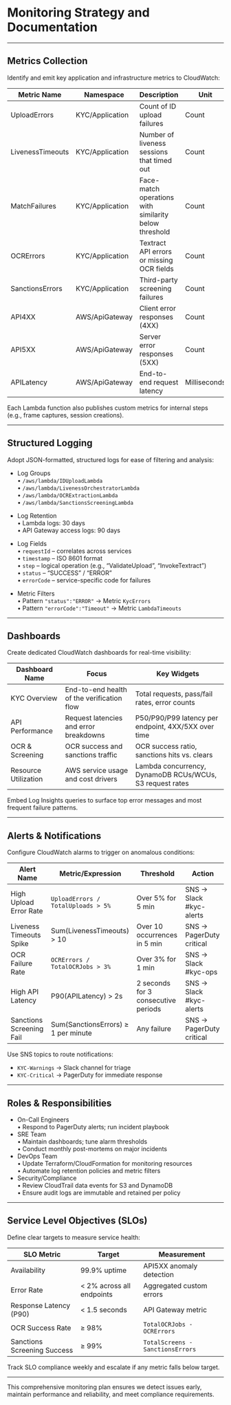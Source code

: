 # Monitoring Strategy and Documentation

---

## Metrics Collection

Identify and emit key application and infrastructure metrics to CloudWatch:

| Metric Name        | Namespace          | Description                                          | Unit        |
|--------------------|--------------------|------------------------------------------------------|-------------|
| UploadErrors       | KYC/Application    | Count of ID upload failures                          | Count       |
| LivenessTimeouts   | KYC/Application    | Number of liveness sessions that timed out           | Count       |
| MatchFailures      | KYC/Application    | Face-match operations with similarity below threshold| Count       |
| OCRErrors          | KYC/Application    | Textract API errors or missing OCR fields            | Count       |
| SanctionsErrors    | KYC/Application    | Third-party screening failures                       | Count       |
| API4XX             | AWS/ApiGateway     | Client error responses (4XX)                         | Count       |
| API5XX             | AWS/ApiGateway     | Server error responses (5XX)                         | Count       |
| APILatency         | AWS/ApiGateway     | End-to-end request latency                            | Milliseconds|

Each Lambda function also publishes custom metrics for internal steps (e.g., frame captures, session creations).

---

## Structured Logging

Adopt JSON-formatted, structured logs for ease of filtering and analysis:

- Log Groups  
  • `/aws/lambda/IDUploadLambda`  
  • `/aws/lambda/LivenessOrchestratorLambda`  
  • `/aws/lambda/OCRExtractionLambda`  
  • `/aws/lambda/SanctionsScreeningLambda`  

- Log Retention  
  • Lambda logs: 30 days  
  • API Gateway access logs: 90 days  

- Log Fields  
  • `requestId` – correlates across services  
  • `timestamp` – ISO 8601 format  
  • `step` – logical operation (e.g., “ValidateUpload”, “InvokeTextract”)  
  • `status` – “SUCCESS” / “ERROR”  
  • `errorCode` – service-specific code for failures  

- Metric Filters  
  • Pattern `"status":"ERROR"` → Metric `KycErrors`  
  • Pattern `"errorCode":"Timeout"` → Metric `LambdaTimeouts`

---

## Dashboards

Create dedicated CloudWatch dashboards for real-time visibility:

| Dashboard Name       | Focus                                        | Key Widgets                                              |
|----------------------|----------------------------------------------|----------------------------------------------------------|
| KYC Overview         | End-to-end health of the verification flow   | Total requests, pass/fail rates, error counts            |
| API Performance      | Request latencies and error breakdowns       | P50/P90/P99 latency per endpoint, 4XX/5XX over time      |
| OCR & Screening      | OCR success and sanctions traffic            | OCR success ratio, sanctions hits vs. clears             |
| Resource Utilization | AWS service usage and cost drivers           | Lambda concurrency, DynamoDB RCUs/WCUs, S3 request rates |

Embed Log Insights queries to surface top error messages and most frequent failure patterns.

---

## Alerts & Notifications

Configure CloudWatch alarms to trigger on anomalous conditions:

| Alert Name              | Metric/Expression                                          | Threshold                    | Action                    |
|-------------------------|------------------------------------------------------------|------------------------------|---------------------------|
| High Upload Error Rate  | `UploadErrors / TotalUploads > 5%`                         | Over 5% for 5 min            | SNS → Slack #kyc-alerts   |
| Liveness Timeouts Spike | Sum(LivenessTimeouts) > 10                                  | Over 10 occurrences in 5 min | SNS → PagerDuty critical  |
| OCR Failure Rate        | `OCRErrors / TotalOCRJobs > 3%`                            | Over 3% for 1 min            | SNS → Slack #kyc-ops      |
| High API Latency        | P90(APILatency) > 2s                                       | 2 seconds for 3 consecutive periods | SNS → Slack #kyc-alerts   |
| Sanctions Screening Fail| Sum(SanctionsErrors) ≥ 1 per minute                        | Any failure                 | SNS → PagerDuty critical  |

Use SNS topics to route notifications:  
- `KYC-Warnings` → Slack channel for triage  
- `KYC-Critical` → PagerDuty for immediate response

---

## Roles & Responsibilities

- On-Call Engineers  
  • Respond to PagerDuty alerts; run incident playbook  
- SRE Team  
  • Maintain dashboards; tune alarm thresholds  
  • Conduct monthly post-mortems on major incidents  
- DevOps Team  
  • Update Terraform/CloudFormation for monitoring resources  
  • Automate log retention policies and metric filters  
- Security/Compliance  
  • Review CloudTrail data events for S3 and DynamoDB  
  • Ensure audit logs are immutable and retained per policy

---

## Service Level Objectives (SLOs)

Define clear targets to measure service health:

| SLO Metric                  | Target                    | Measurement                    |
|-----------------------------|---------------------------|--------------------------------|
| Availability                | 99.9% uptime              | API5XX anomaly detection       |
| Error Rate                  | < 2% across all endpoints | Aggregated custom errors       |
| Response Latency (P90)      | < 1.5 seconds             | API Gateway metric             |
| OCR Success Rate            | ≥ 98%                     | `TotalOCRJobs - OCRErrors`     |
| Sanctions Screening Success | ≥ 99%                     | `TotalScreens - SanctionsErrors`|

Track SLO compliance weekly and escalate if any metric falls below target.

---

This comprehensive monitoring plan ensures we detect issues early, maintain performance and reliability, and meet compliance requirements.
